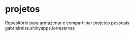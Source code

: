 # projetos
Repositório para armazenar e compartilhar projetos pessoais
gabrielreiss.shinyapps.io/reservas
